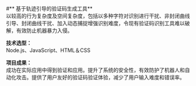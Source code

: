#** 基于轨迹引导的验证码生成工具**
<br/>以较高的行为复杂度及空间复杂度，包括以多种字符对识别进行干扰、非封闭曲线引导、封闭曲线干扰、加入动态捕捉增强识别难度，令现有验证码识别工具难以破解，有效防止机器暴力入侵。

**技术选型：**
<br/>Node.js、JavaScript、HTML＆CSS

**项目成果：**
<br/>成功在实际应用中得到验证和应用。提升了系统的安全性，有效防护了机器人和自动化攻击。提供了用户友好的验证码验证体验，减少了用户输入难度和错误率。


